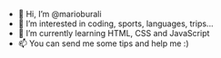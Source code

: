 - 👋 Hi, I’m @marioburali
- 👀 I’m interested in coding, sports, languages, trips...
- 🌱 I’m currently learning HTML, CSS and JavaScript
- 📫 You can send me some tips and help me :)

<!---
marioburali/marioburali is a ✨ special ✨ repository because its `README.md` (this file) appears on your GitHub profile.
You can click the Preview link to take a look at your changes.
--->

